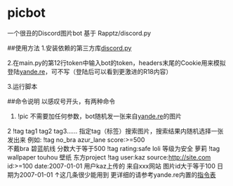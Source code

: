 # picbot
一个很丑的Discord图片bot 基于 Rapptz/discord.py

##使用方法
1.安装依赖的第三方库[discord.py](https://github.com/Rapptz/discord.py)

2.在main.py的第12行token中输入bot的token，headers末尾的Cookie用来模拟登陆[yande.re](https://yande.re)，可不写（登陆后可以看到更激进的R18内容）

3.运行脚本

##命令说明
以感叹号开头，有两种命令
1. !pic
不需要加任何参数，bot随机发一张来自[yande.re](https://yande.re/)的图片

2 !tag tag1 tag2 tag3......
指定tag（标签）搜索图片，搜索结果内随机选择一张发出来
例如:
   !tag no_bra azur_lane score:>=500  
        不戴bra  碧蓝航线   分数大于等于500
   !tag rating:safe loli
        等级为安全    萝莉
   !tag wallpaper touhou
        壁纸       东方project
   !tag user:kaz source:http://site.com id:>=100 date:2007-01-01
        用户kaz上传的 来自xxx网站         图片id大于等于100    日期为2007-01-01
   ↑这几条很少能用到
   更详细的请参考yande.re内置的[指令表](https://yande.re/help/cheatsheet)

